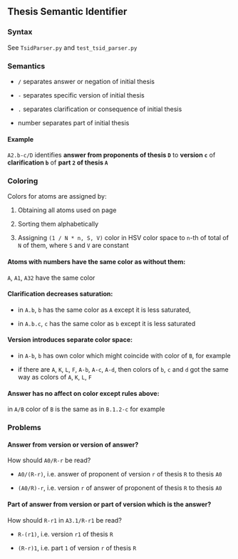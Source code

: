 ## Thesis Semantic Identifier

### Syntax

See `TsidParser.py` and `test_tsid_parser.py`

### Semantics

- `/` separates answer or negation of initial thesis

- `-` separates specific version of initial thesis

- `.` separates clarification or consequence of initial thesis

- number separates part of initial thesis

#### Example

`A2.b-c/D` identifies **answer from proponents of thesis `D`** to **version `c`** of **clarification `b`** of **part `2` of thesis `A`**

### Coloring

Colors for atoms are assigned by:

1. Obtaining all atoms used on page

2. Sorting them alphabetically

3. Assigning `(1 / N * n, S, V)` color in HSV color space to `n`-th of total of `N` of them, where `S` and `V` are constant

#### Atoms with numbers have the same color as without them:

`A`, `A1`, `A32` have the same color

#### Clarification decreases saturation:

- in `A.b`, `b` has the same color as `A` except it is less saturated,

- in `A.b.c`, `c` has the same color as `b` except it is less saturated

#### Version introduces separate color space:

- in `A-b`, `b` has own color which might coincide with color of `B`, for example

- if there are `A`, `K`, `L`, `F`, `A-b`, `A-c`, `A-d`, then colors of `b`, `c` and `d` got the same way as colors of `A`, `K`, `L`, `F`

#### Answer has no affect on color except rules above:

in `A/B` color of `B` is the same as in `B.1.2-c` for example

### Problems

#### Answer from version or version of answer?

How should `A0/R-r` be read?

- `A0/(R-r)`, i.e. answer of proponent of version `r` of thesis `R` to thesis `A0`

- `(A0/R)-r`, i.e. version `r` of answer of proponent of thesis `R` to thesis `A0`

#### Part of answer from version or part of version which is the answer?

How should `R-r1` in `A3.1/R-r1` be read?

- `R-(r1)`, i.e. version `r1` of thesis `R`

- `(R-r)1`, i.e. part `1` of version `r` of thesis `R`
